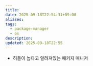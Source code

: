 ```yaml
---
title:
date: 2025-09-18T22:54:31+09:00
aliases:
tags:
  - package-manager
  - os
description:
updated: 2025-09-18T22:55
---
```


- 허들이 높다고 알려져있는 패키지 매니저
